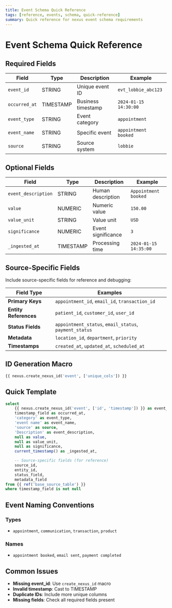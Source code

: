 ```yaml
---
title: Event Schema Quick Reference
tags: [reference, events, schema, quick-reference]
summary: Quick reference for nexus event schema requirements
---
```


# Event Schema Quick Reference

## Required Fields

| Field         | Type      | Description        | Example               |
| ------------- | --------- | ------------------ | --------------------- |
| `event_id`    | STRING    | Unique event ID    | `evt_lobbie_abc123`   |
| `occurred_at` | TIMESTAMP | Business timestamp | `2024-01-15 14:30:00` |
| `event_type`  | STRING    | Event category     | `appointment`         |
| `event_name`  | STRING    | Specific event     | `appointment booked`  |
| `source`      | STRING    | Source system      | `lobbie`              |

## Optional Fields

| Field               | Type      | Description        | Example               |
| ------------------- | --------- | ------------------ | --------------------- |
| `event_description` | STRING    | Human description  | `Appointment booked`  |
| `value`             | NUMERIC   | Numeric value      | `150.00`              |
| `value_unit`        | STRING    | Value unit         | `USD`                 |
| `significance`      | NUMERIC   | Event significance | `3`                   |
| `_ingested_at`      | TIMESTAMP | Processing time    | `2024-01-15 14:35:00` |

## Source-Specific Fields

Include source-specific fields for reference and debugging:

| Field Type            | Examples                                               |
| --------------------- | ------------------------------------------------------ |
| **Primary Keys**      | `appointment_id`, `email_id`, `transaction_id`         |
| **Entity References** | `patient_id`, `customer_id`, `user_id`                 |
| **Status Fields**     | `appointment_status`, `email_status`, `payment_status` |
| **Metadata**          | `location_id`, `department`, `priority`                |
| **Timestamps**        | `created_at`, `updated_at`, `scheduled_at`             |

## ID Generation Macro

```sql
{{ nexus.create_nexus_id('event', ['unique_cols']) }}
```

## Quick Template

```sql
select
    {{ nexus.create_nexus_id('event', ['id', 'timestamp']) }} as event_id,
    timestamp_field as occurred_at,
    'category' as event_type,
    'event name' as event_name,
    'source' as source,
    'Description' as event_description,
    null as value,
    null as value_unit,
    null as significance,
    current_timestamp() as _ingested_at,

    -- Source-specific fields (for reference)
    source_id,
    entity_id,
    status_field,
    metadata_field
from {{ ref('base_source_table') }}
where timestamp_field is not null
```

## Event Naming Conventions

### Types

- `appointment`, `communication`, `transaction`, `product`

### Names

- `appointment booked`, `email sent`, `payment completed`

## Common Issues

- **Missing event_id**: Use `create_nexus_id` macro
- **Invalid timestamp**: Cast to TIMESTAMP
- **Duplicate IDs**: Include more unique columns
- **Missing fields**: Check all required fields present
